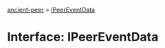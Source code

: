 [ancient-peer](../README.md) > [IPeerEventData](../interfaces/ipeereventdata.md)



# Interface: IPeerEventData


